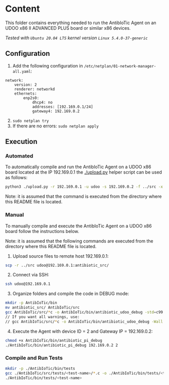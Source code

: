 # Content
This folder contains everything needed to run the AntibIoTic Agent on an UDOO x86 II ADVANCED PLUS board or similar x86 devices.

*Tested with `Ubuntu 20.04 LTS` kernel version `Linux 5.4.0-37-generic`*

## Configuration
1. Add the following configuration in `/etc/netplan/01-network-manager-all.yaml`:
```
network:
    version: 2
    renderer: networkd
    ethernets:
        enp2s0:
            dhcp4: no
            addresses: [192.169.0.1/24]
            gateway4: 192.169.0.2
```
2. `sudo netplan try`
3. If there are no errors: `sudo netplan apply`

## Execution

### Automated
To automatically compile and run the AntibIoTic Agent on a UDOO x86 board located at the IP 192.169.0.1 the [./upload.py](upload.py) helper script can be used as follows:
```bash
python3 ./upload.py -r 192.169.0.1 -u udoo -s 192.169.0.2 -f ../src -x
```
Note: it is assumed that the command is executed from the directory where this README file is located.

### Manual
To manually compile and execute the AntibIoTic Agent on a UDOO x86 board follow the instructions below.

Note: it is assumed that the following commands are executed from the directory where this README file is located.

1. Upload source files to remote host 192.169.0.1:
```bash
scp -r ../src udoo@192.169.0.1:antibiotic_src/
```
2. Connect via SSH:
```bash
ssh udoo@192.169.0.1
```
3. Organize folders and compile the code in DEBUG mode:
```bash
mkdir -p AntibIoTic/bin
mv antibiotic_src/ AntibIoTic/src
gcc AntibIoTic/src/*c -o AntibIoTic/bin/antibiotic_udoo_debug -std=c99 -pthread -g -DDEBUG
// If you want all warnings, use:
// gcc AntibIoTic/src/*c -o AntibIoTic/bin/antibiotic_udoo_debug -Wall -std=c99 -pthread -g -DDEBUG
```
4. Execute the Agent with device ID = 2 and Gateway IP = 192.169.0.2:
```bash
chmod +x AntibIoTic/bin/antibiotic_pi_debug
./AntibIoTic/bin/antibiotic_pi_debug 192.169.0.2 2
```

### Compile and Run Tests
```bash
mkdir -p ./AntibIoTic/bin/tests
gcc ./AntibIoTic/src/tests/<test-name>/*.c -o ./AntibIoTic/bin/tests/<test-name> -Wall -std=c99 -pthread -g -DDEBUG
./AntibIoTic/bin/tests/<test-name>
```
